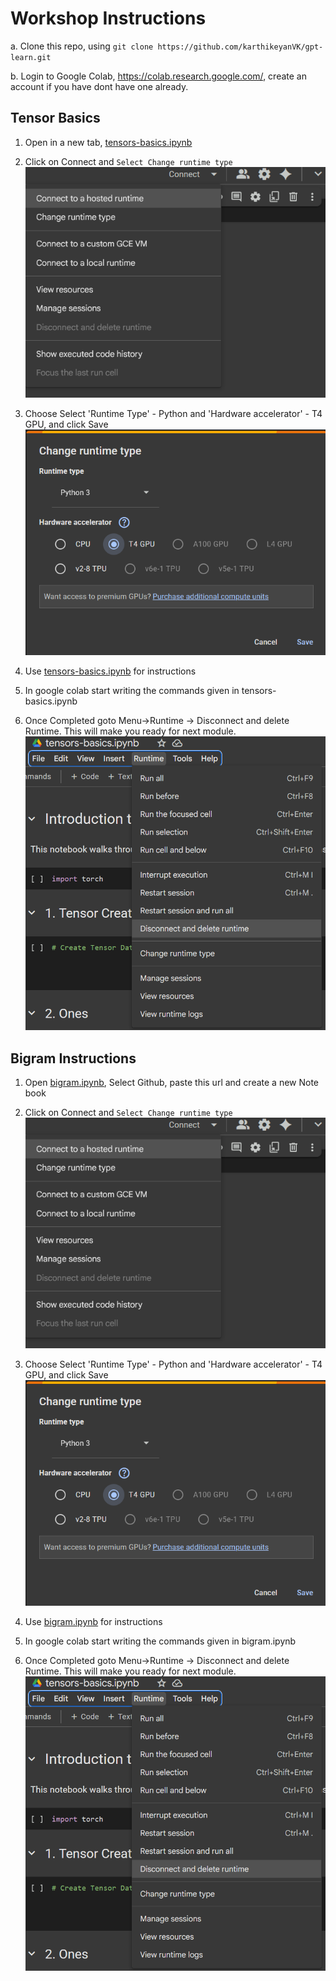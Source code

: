 # Workshop Instructions

a. Clone this repo, using `git clone https://github.com/karthikeyanVK/gpt-learn.git`

b. Login to Google Colab, https://colab.research.google.com/, create an account if you have dont have one already.

## Tensor Basics

1. Open in a new tab,
<a href="https://colab.research.google.com/drive/1E1EstGTTzuly9YY-RGM-fbm0-hNSlPa9?usp=sharing" target="_blank">tensors-basics.ipynb</a> 

2. Click on Connect and `Select Change runtime type`
![alt text](images//tensorbasics//connect.png)

3. Choose Select 'Runtime Type' - Python and 'Hardware accelerator' - T4 GPU, and click Save
![alt text](images//tensorbasics//selectruntime.png)
5. Use [tensors-basics.ipynb](tensors-basics.ipynb) for instructions
6. In google colab start writing the commands given in tensors-basics.ipynb

7. Once Completed goto Menu->Runtime -> Disconnect and delete Runtime. This will make you ready for next module. 
![alt text](images//tensorbasics//deleteruntime.png)

## Bigram Instructions

1. Open [bigram.ipynb](https://colab.research.google.com/github/karthikeyanVK/gpt-learn/blob/main/bigram.ipynb), Select Github, paste this url and create a new Note book

2. Click on Connect and `Select Change runtime type`
![alt text](images//tensorbasics//connect.png)

3. Choose Select 'Runtime Type' - Python and 'Hardware accelerator' - T4 GPU, and click Save
![alt text](images//tensorbasics//selectruntime.png)
5. Use [bigram.ipynb](bigram.ipynb) for instructions

6. In google colab start writing the commands given in bigram.ipynb

7. Once Completed goto Menu->Runtime -> Disconnect and delete Runtime. This will make you ready for next module. 
![alt text](images//tensorbasics//deleteruntime.png)

